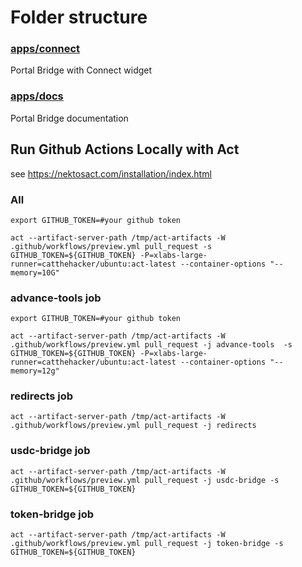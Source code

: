 # Folder structure

### [apps/connect](./apps/connect/)

Portal Bridge with Connect widget

### [apps/docs](./apps/docs/)

Portal Bridge documentation

## Run Github Actions Locally with Act 

see https://nektosact.com/installation/index.html

### All

```shell
export GITHUB_TOKEN=#your github token

act --artifact-server-path /tmp/act-artifacts -W .github/workflows/preview.yml pull_request -s GITHUB_TOKEN=${GITHUB_TOKEN} -P=xlabs-large-runner=catthehacker/ubuntu:act-latest --container-options "--memory=10G"
```

### advance-tools job

```shell
export GITHUB_TOKEN=#your github token

act --artifact-server-path /tmp/act-artifacts -W .github/workflows/preview.yml pull_request -j advance-tools  -s GITHUB_TOKEN=${GITHUB_TOKEN} -P=xlabs-large-runner=catthehacker/ubuntu:act-latest --container-options "--memory=12g"
```

### redirects job

```shell
act --artifact-server-path /tmp/act-artifacts -W .github/workflows/preview.yml pull_request -j redirects
```

### usdc-bridge job

```shell
act --artifact-server-path /tmp/act-artifacts -W .github/workflows/preview.yml pull_request -j usdc-bridge -s GITHUB_TOKEN=${GITHUB_TOKEN} 
```
### token-bridge job

```shell
act --artifact-server-path /tmp/act-artifacts -W .github/workflows/preview.yml pull_request -j token-bridge -s GITHUB_TOKEN=${GITHUB_TOKEN} 
```